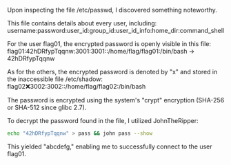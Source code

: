 Upon inspecting the file /etc/passwd, I discovered something noteworthy.

This file contains details about every user, including:
username:password:user_id:group_id:user_id_info:home_dir:command_shell

For the user flag01, the encrypted password is openly visible in this file:
flag01:42hDRfypTqqnw:3001:3001::/home/flag/flag01:/bin/bash -> 42hDRfypTqqnw

As for the others, the encrypted password is denoted by "x" and stored in the inaccessible file /etc/shadow:
flag02:x:3002:3002::/home/flag/flag02:/bin/bash

The password is encrypted using the system's "crypt" encryption (SHA-256 or SHA-512 since glibc 2.7).

To decrypt the password found in the file, I utilized JohnTheRipper:
```bash
echo "42hDRfypTqqnw" > pass && john pass --show
```
This yielded "abcdefg," enabling me to successfully connect to the user flag01.